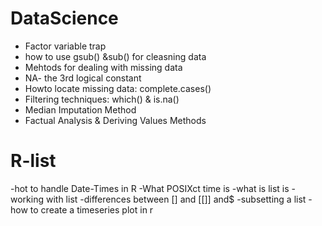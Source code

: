 # DataScience
- Factor variable trap
- how to use gsub() &sub() for cleasning data
- Mehtods for dealing with missing data
- NA- the 3rd logical constant
- Howto locate missing data: complete.cases()
- Filtering techniques: which() & is.na()
- Median Imputation Method
- Factual Analysis & Deriving Values Methods

# R-list
-hot to handle Date-Times in R
-What POSIXct time is
-what is list is
-working with list
-differences between [] and [[]] and$
-subsetting a list
-how to create a timeseries plot in r
